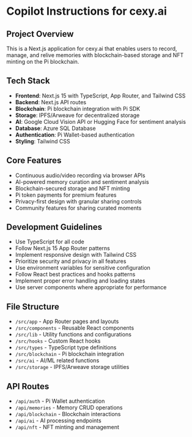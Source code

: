 # Copilot Instructions for cexy.ai

<!-- Use this file to provide workspace-specific custom instructions to Copilot. For more details, visit https://code.visualstudio.com/docs/copilot/copilot-customization#_use-a-githubcopilotinstructionsmd-file -->

## Project Overview
This is a Next.js application for cexy.ai that enables users to record, manage, and relive memories with blockchain-based storage and NFT minting on the Pi blockchain.

## Tech Stack
- **Frontend**: Next.js 15 with TypeScript, App Router, and Tailwind CSS
- **Backend**: Next.js API routes
- **Blockchain**: Pi blockchain integration with Pi SDK
- **Storage**: IPFS/Arweave for decentralized storage
- **AI**: Google Cloud Vision API or Hugging Face for sentiment analysis
- **Database**: Azure SQL Database
- **Authentication**: Pi Wallet-based authentication
- **Styling**: Tailwind CSS

## Core Features
- Continuous audio/video recording via browser APIs
- AI-powered memory curation and sentiment analysis
- Blockchain-secured storage and NFT minting
- Pi token payments for premium features
- Privacy-first design with granular sharing controls
- Community features for sharing curated moments

## Development Guidelines
- Use TypeScript for all code
- Follow Next.js 15 App Router patterns
- Implement responsive design with Tailwind CSS
- Prioritize security and privacy in all features
- Use environment variables for sensitive configuration
- Follow React best practices and hooks patterns
- Implement proper error handling and loading states
- Use server components where appropriate for performance

## File Structure
- `/src/app` - App Router pages and layouts
- `/src/components` - Reusable React components
- `/src/lib` - Utility functions and configurations
- `/src/hooks` - Custom React hooks
- `/src/types` - TypeScript type definitions
- `/src/blockchain` - Pi blockchain integration
- `/src/ai` - AI/ML related functions
- `/src/storage` - IPFS/Arweave storage utilities

## API Routes
- `/api/auth` - Pi Wallet authentication
- `/api/memories` - Memory CRUD operations
- `/api/blockchain` - Blockchain interactions
- `/api/ai` - AI processing endpoints
- `/api/nft` - NFT minting and management
